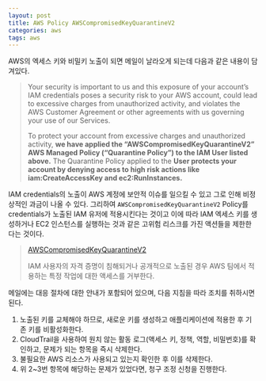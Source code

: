```yaml
---
layout: post
title: AWS Policy AWSCompromisedKeyQuarantineV2
categories: aws
tags: aws
---
```


AWS의 엑세스 키와 비밀키 노출이 되면 메일이 날라오게 되는데 다음과 같은 내용이 담겨있다.

> Your security is important to us and this exposure of your account’s IAM credentials poses a security risk to your AWS account, could lead to excessive charges from unauthorized activity, and violates the AWS Customer Agreement or other agreements with us governing your use of our Services.
> 
> To protect your account from excessive charges and unauthorized activity, **we have applied the “AWSCompromisedKeyQuarantineV2” AWS Managed Policy (“Quarantine Policy”) to the IAM User listed above.** The Quarantine Policy applied to the **User protects your account by denying access to high risk actions like iam:CreateAccessKey and ec2:RunInstances.**

IAM credentials의 노출이 AWS 계정에 보안적 이슈를 일으킬 수 있고 그로 인해 비정상적인 과금이 나올 수 있다. 그리하여 `AWSCompromisedKeyQuarantineV2` Policy를 credentials가 노출된 IAM 유저에 적용시킨다는 것이고 이에 따라 IAM 엑세스 키를 생성하거나 EC2 인스턴스를 실행하는 것과 같은 고위험 리스크를 가진 액션들을 제한한다는 것이다.

> [AWSCompromisedKeyQuarantineV2](https://docs.aws.amazon.com/ko_kr/aws-managed-policy/latest/reference/AWSCompromisedKeyQuarantineV2.html)
>
>  IAM 사용자의 자격 증명이 침해되거나 공개적으로 노출된 경우 AWS 팀에서 적용하는 특정 작업에 대한 액세스를 거부한다.

메일에는 대응 절차에 대한 안내가 포함되어 있으며, 다음 지침을 따라 조치를 취하시면 된다.

1.	노출된 키를 교체해야 하므로, 새로운 키를 생성하고 애플리케이션에 적용한 후 기존 키를 비활성화한다.
2.	CloudTrail을 사용하여 원치 않는 활동 로그(액세스 키, 정책, 역할, 비밀번호)를 확인하고, 문제가 되는 항목을 즉시 삭제한다.
3.	불필요한 AWS 리소스가 사용되고 있는지 확인한 후 이를 삭제한다.
4.	위 2~3번 항목에 해당하는 문제가 있었다면, 청구 조정 신청을 진행한다.